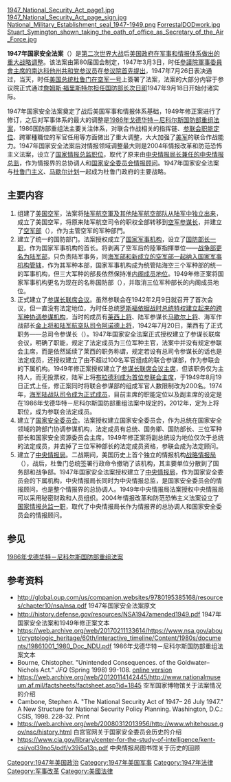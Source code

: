 [1947_National_Security_Act_page1.jpg](https://zh.wikipedia.org/wiki/File:1947_National_Security_Act_page1.jpg "fig:1947_National_Security_Act_page1.jpg")
[1947_National_Security_Act_page_sign.jpg](https://zh.wikipedia.org/wiki/File:1947_National_Security_Act_page_sign.jpg "fig:1947_National_Security_Act_page_sign.jpg")
[National_Military_Establishment_seal_1947-1949.png](https://zh.wikipedia.org/wiki/File:National_Military_Establishment_seal_1947-1949.png "fig:National_Military_Establishment_seal_1947-1949.png")
[ForrestalDODwork.jpg](https://zh.wikipedia.org/wiki/File:ForrestalDODwork.jpg "fig:ForrestalDODwork.jpg")
[Stuart_Symington_shown_taking_the_oath_of_office_as_Secretary_of_the_Air_Force.jpg](https://zh.wikipedia.org/wiki/File:Stuart_Symington_shown_taking_the_oath_of_office_as_Secretary_of_the_Air_Force.jpg "fig:Stuart_Symington_shown_taking_the_oath_of_office_as_Secretary_of_the_Air_Force.jpg")

**1947年国家安全法案**（）是[第二次世界大战](../Page/第二次世界大战.md "wikilink")后[美国政府在](https://zh.wikipedia.org/wiki/美国政府 "wikilink")[军事和](https://zh.wikipedia.org/wiki/军事 "wikilink")[情报体系做出的重大战略调整](https://zh.wikipedia.org/wiki/情报 "wikilink")。该法案由第80届国会制定，1947年3月3日，时任[參議院軍事委員會主席的](https://zh.wikipedia.org/wiki/美國參議院軍事委員會 "wikilink")[南达科他州](../Page/南达科他州.md "wikilink")[共和党](https://zh.wikipedia.org/wiki/共和党 "wikilink")[参议员](https://zh.wikipedia.org/wiki/参议员 "wikilink")在[参议院首先提出](https://zh.wikipedia.org/wiki/参议院 "wikilink")，1947年7月26日表决通过，当天，时任[美国总统](../Page/美国总统.md "wikilink")[杜鲁门在](../Page/哈里·S·杜鲁门.md "wikilink")[空军一号](../Page/空军一号.md "wikilink")上簽署了法案，法案的大部分内容于参议院正式通过[詹姆斯·福里斯特尔担任](https://zh.wikipedia.org/wiki/詹姆斯·福里斯特尔 "wikilink")[国防部长次日即](../Page/美国国防部长.md "wikilink")1947年9月18日开始付诸实际。

1947年国家安全法案奠定了战后美国军事和情报体系基础，1949年修正案进行了修订，之后对军事体系的最大的调整是[1986年戈德华特－尼科尔斯国防部重组法案](../Page/戈德华特－尼科尔斯国防部重构法案.md "wikilink")，1986国防部重组法主要关注体系，对联合作战相关的指挥链、[参联会职能定位](https://zh.wikipedia.org/wiki/参谋长联席会议 "wikilink")、跨軍種職位的军官任用等方面做出了重大调整，大大加强了[美军](../Page/美军.md "wikilink")的联合作战能力。1947年国家安全法案后对情报领域调整最大则是2004年情报改革和防范恐怖主义法案，设立了[国家情报总监职位](https://zh.wikipedia.org/wiki/国家情报总监 "wikilink")，取代了原来由[中央情报局长兼任的](https://zh.wikipedia.org/wiki/中央情报局长 "wikilink")[中央情报总监](https://zh.wikipedia.org/wiki/中央情报总监 "wikilink")，作为情报界的总协调人和[国家安全委员会情报顾问](../Page/美国国家安全委员会.md "wikilink")。1947年国家安全法案与[杜鲁门主义](../Page/杜鲁门主义.md "wikilink")、[马歇尔计划](../Page/马歇尔计划.md "wikilink")一起成为杜鲁门政府的主要战略。

## 主要内容

1.  组建了[美国空军](../Page/美国空军.md "wikilink")，法案将[陆军航空軍及其他陆军航空部队从](../Page/美國陸軍航空軍.md "wikilink")[陆军中独立出来](../Page/美国陆军.md "wikilink")，成立了美国空军，将原来陆军航空司令的职权全部转移到[空军参谋长](../Page/美国空军参谋长.md "wikilink")，并建立了[空军部](../Page/美國空軍部.md "wikilink")（），作为主管空军的军种部門。
2.  建立了统一的国防部门。法案授权成立了[国家军事机构](../Page/美国国防部.md "wikilink")，设立了[国防部长一职](../Page/美国国防部长.md "wikilink")，作为国家军事机构的首长。将剥离了空军后的陸軍指揮單位——[战争部更名为](https://zh.wikipedia.org/wiki/美国战争部 "wikilink")[陆军部](https://zh.wikipedia.org/wiki/美国陆军部 "wikilink")，只负责陆军事务，同[海军部和新成立的空军部一起纳入国家军事机构管辖](../Page/美国海军部.md "wikilink")，作为其军种本部，国家军事机构成为统管陆海空三个军种部的统一的军事机构，但三大军种的部長依然保持准[内阁成员地位](../Page/美国内阁.md "wikilink")。1949年修正案将国家军事机构更名为现在的名称国防部（），并取消三位军种部长的内阁成员地位。
3.  正式建立了[参谋长联席会议](https://zh.wikipedia.org/wiki/参谋长联席会议 "wikilink")。虽然参联会在1942年2月9日就召开了首次会议，但一直没有法定地位，为时任总统[罗斯福依据战时总统特权建立起来的跨军种协调参谋机构](../Page/富兰克林·德拉诺·罗斯福.md "wikilink")，当时的成员有[莱西上将](https://zh.wikipedia.org/wiki/威廉·D·莱希 "wikilink")、陆军参谋长[马歇尔上将](../Page/乔治·卡特莱特·马歇尔.md "wikilink")、海军作战部长[金上将和陆军航空队司令](../Page/恩斯特·金恩.md "wikilink")[阿诺德上将](../Page/亨利·阿诺德.md "wikilink")，1942年7月20日，莱西有了正式职务——总司令参谋长（）。1947年国家安全法案正式授权建立了参谋长联席会议，明确了职能，规定了法定成员为三位军种主官，法案中并没有规定参联会主席，而是依然延续了莱西的职务称谓，规定若设有总司令参谋长的话也是法定成员，还授权建立了由不超过100名军官组成的联合参谋部，作为参联会的下属机构。1949年修正案授权建立了[参谋长联席会议主席](https://zh.wikipedia.org/wiki/参谋长联席会议主席 "wikilink")，但该职务仅为主持人，而无投票权，陆军上将[布拉德利成为首位参联会主席](../Page/奥马尔·布拉德利.md "wikilink")，于1949年8月19日正式上任，修正案同时将联合参谋部的组成军官人数限制改为200名。1974年，[海军陆战队司令成为正式成员](../Page/美国海军陆战队司令.md "wikilink")，目前主席的职能定位以及副主席的设定是在1986年戈德华特－尼科尔斯国防部重组法案中规定的，2012年，定为上将职位，成为参联会法定成员。
4.  建立了[国家安全委员会](../Page/国家安全委员会.md "wikilink")。法案授权建立国家安全委员会，作为总统在国家安全领域的跨部门协调参谋机构，法定成员有总统、国务卿、国防部长、三位军种部长和国家安全资源委员会主席。1949年修正案将副总统设为地位仅次于总统的法定成员，并去掉了三位军种部长的法定成员资格，参联会成为法定顾问。
5.  建立了[中央情报局](../Page/中央情报局.md "wikilink")。二战期间，美国历史上首个独立的情报机构[战略情报局](../Page/战略情报局.md "wikilink")（），战后，杜鲁门总统签署行政命令撤销了该机构，其主要单位分散到了国务部和战争部。1947年国家安全法案授权建立了[中央情报局](../Page/中央情报局.md "wikilink")，作为国家安全委员会的下属机构，中央情报局长同时为中央情报总监，是国家安全委员会的情报顾问，也是整个情报界的总协调人。1949年中央情报局法案授权中央情报局可以采用秘密财政和人员组织。2004年情报改革和防范恐怖主义法案设立了[国家情报总监一职](https://zh.wikipedia.org/wiki/国家情报总监 "wikilink")，取代了中央情报局长作为情报界的总协调人和国家安全委员会的情报顾问。

## 参见

[1986年戈德华特－尼科尔斯国防部重组法案](../Page/戈德华特－尼科尔斯国防部重构法案.md "wikilink")

## 参考资料

  - <http://global.oup.com/us/companion.websites/9780195385168/resources/chapter10/nsa/nsa.pdf>
    1947年国家安全法案原文
  - <http://history.defense.gov/resources/NSA1947amended1949.pdf>
    1947年国家安全法案和1949年修正案文本
  - <https://web.archive.org/web/20170211133614/https://www.nsa.gov/about/cryptologic_heritage/60th/interactive_timeline/Content/1980s/documents/19861001_1980_Doc_NDU.pdf>
    1986年戈德华特－尼科尔斯国防部重组法案文本
  - Bourne, Chistopher. "Unintended Consequences. of the
    Goldwater–Nichols Act." *JFQ* (Spring 1998) 99-108. [online
    version](http://www.dtic.mil/dtic/tr/fulltext/u2/a525942.pdf)
  - <https://web.archive.org/web/20120114142445/http://www.nationalmuseum.af.mil/factsheets/factsheet.asp?id=1845>
    空军国家博物馆关于法案情况的介绍
  - Cambone, Stephen A. "The National Security Act of 1947– 26 July
    1947." A New Structure for National Security Policy Planning.
    Washington, D.C.: CSIS, 1998. 228-32. Print
  - <https://web.archive.org/web/20080312013956/http://www.whitehouse.gov/nsc/history.html>
    白宫官网关于国家安全委员会历史的介绍
  - <https://www.cia.gov/library/center-for-the-study-of-intelligence/kent-csi/vol39no5/pdf/v39i5a13p.pdf>
    中央情报局图书馆关于历史的回顾

[Category:1947年美国政治](https://zh.wikipedia.org/wiki/Category:1947年美国政治 "wikilink")
[Category:1947年美国军事](https://zh.wikipedia.org/wiki/Category:1947年美国军事 "wikilink")
[Category:1947年法律](https://zh.wikipedia.org/wiki/Category:1947年法律 "wikilink")
[Category:军事改革](https://zh.wikipedia.org/wiki/Category:军事改革 "wikilink")
[Category:美國法律](https://zh.wikipedia.org/wiki/Category:美國法律 "wikilink")